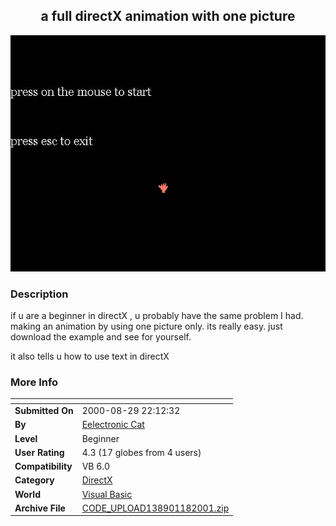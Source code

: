 ﻿<div align="center">

## a full directX animation with one picture

<img src="PIC20011181215274239.jpg">
</div>

### Description

if u are a beginner in directX , u probably have the same problem I had. making an animation by using one picture only. its really easy. just download the example and see for yourself.

it also tells u how to use text in directX
 
### More Info
 


<span>             |<span>
---                |---
**Submitted On**   |2000-08-29 22:12:32
**By**             |[Eelectronic Cat](https://github.com/Planet-Source-Code/PSCIndex/blob/master/ByAuthor/eelectronic-cat.md)
**Level**          |Beginner
**User Rating**    |4.3 (17 globes from 4 users)
**Compatibility**  |VB 6\.0
**Category**       |[DirectX](https://github.com/Planet-Source-Code/PSCIndex/blob/master/ByCategory/directx__1-44.md)
**World**          |[Visual Basic](https://github.com/Planet-Source-Code/PSCIndex/blob/master/ByWorld/visual-basic.md)
**Archive File**   |[CODE\_UPLOAD138901182001\.zip](https://github.com/Planet-Source-Code/eelectronic-cat-a-full-directx-animation-with-one-picture__1-14509/archive/master.zip)








